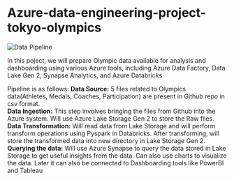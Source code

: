 # Azure-data-engineering-project-tokyo-olympics

![Data Pipeline](https://github.com/Akash743/azure-data-engineering-project-tokyo-olympics/assets/57750483/dc6d4bcd-3311-4286-9ab7-7085fadf0d81)


In this poject, we will prepare Olympic data available for analysis and dashboarding using various Azure tools, including Azure Data Factory, Data Lake Gen 2, Synapse Analytics, and Azure Databricks

Pipeline is as follows:
**Data Source:** 5 files related to Olympics data(Athletes, Medals, Coaches, Participation) are present in Github repo in csv format.  
**Data Ingestion:** This step involves bringing the files from Github into the Azure system. Will use Azure Lake Storage Gen 2 to store the Raw files.
**Data Transformation:** Will read data from Lake Storage and will perform transform operations using Pyspark in Databricks. After transforming, will store the transformed data into new directory in Lake Storage Gen 2.
**Querying the data:** Will use Azure Synapse to query the data stored in Lake Storage to get useful insights from the data. Can also use charts to visualize the data.
Later it can also be connected to Dashboarding tools like PowerBI and Tableau
